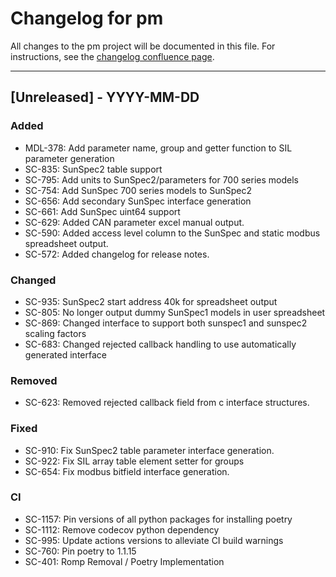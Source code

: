 # Changelog for pm

All changes to the pm project will be documented in this file.
For instructions, see the [changelog confluence page](https://epcpower.atlassian.net/l/c/zM7wz0at).

-------------------------------------------------------------------------------

## [Unreleased] - YYYY-MM-DD

### Added

- MDL-378: Add parameter name, group and getter function to SIL parameter generation
- SC-835: SunSpec2 table support
- SC-795: Add units to SunSpec2/parameters for 700 series models
- SC-754: Add SunSpec 700 series models to SunSpec2
- SC-656: Add secondary SunSpec interface generation
- SC-661: Add SunSpec uint64 support
- SC-629: Added CAN parameter excel manual output.
- SC-590: Added access level column to the SunSpec and static modbus spreadsheet output.
- SC-572: Added changelog for release notes.

### Changed

- SC-935: SunSpec2 start address 40k for spreadsheet output
- SC-805: No longer output dummy SunSpec1 models in user spreadsheet
- SC-869: Changed interface to support both sunspec1 and sunspec2 scaling factors
- SC-683: Changed rejected callback handling to use automatically generated interface

### Removed

- SC-623: Removed rejected callback field from c interface structures.

### Fixed

- SC-910: Fix SunSpec2 table parameter interface generation.
- SC-922: Fix SIL array table element setter for groups
- SC-654: Fix modbus bitfield interface generation.

### CI

- SC-1157: Pin versions of all python packages for installing poetry
- SC-1112: Remove codecov python dependency
- SC-995: Update actions versions to alleviate CI build warnings
- SC-760: Pin poetry to 1.1.15
- SC-401: Romp Removal / Poetry Implementation
